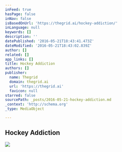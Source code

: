 ```yaml
---
inFeed: true
hasPage: false
inNav: false
isBasedOnUrl: 'https://thegrid.ai/hockey-addiction/'
inLanguage: null
keywords: []
description: ''
datePublished: '2016-05-21T18:43:41.473Z'
dateModified: '2016-05-21T18:43:02.839Z'
author: []
related: []
app_links: []
title: Hockey Addiction
authors: []
publisher:
  name: Thegrid
  domain: thegrid.ai
  url: 'https://thegrid.ai'
  favicon: null
starred: false
sourcePath: _posts/2016-05-21-hockey-addiction.md
_context: 'http://schema.org'
_type: MediaObject

---
```

<article style=""><h1>Hockey Addiction</h1></article>

![](https://the-grid-user-content.s3-us-west-2.amazonaws.com/091a0298-9e29-421e-a456-5056caf39834.jpg)